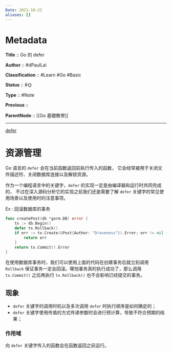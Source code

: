 ```yaml
---
Date: 2021-10-22
aliases: []
---
```


# Metadata

**Title** 	  :: Go 的 defer

**Author** :: #dPaulLai 

**Classification** :: #Learn #Go #Basic 

**Status**  :: #🌞 

**Type** 	:: #Note 

**Previous** :: 

**ParentNode** :: [[Go 基礎教學]]

---

[defer](https://draveness.me/golang/docs/part2-foundation/ch05-keyword/golang-defer/)

# 资源管理

Go 语言的 `defer` 会在当前函数返回前执行传入的函数，
它会经常被用于关闭文件描述符、关闭数据库连接以及解锁资源。

作为一个编程语言中的关键字，`defer` 的实现一定是由编译器和运行时共同完成的，
不过在深入源码分析它的实现之前我们还是需要了解 `defer` 关键字的常见使用场景以及使用时的注意事项。

Ex : 回滚数据库的事务

```go
func createPost(db *gorm.DB) error {
    tx := db.Begin()
    defer tx.Rollback()
    if err := tx.Create(&Post{Author: "Draveness"}).Error; err != nil {
        return err
    }
    return tx.Commit().Error
}
```

在使用数据库事务时，我们可以使用上面的代码在创建事务后就立刻调用 `Rollback` 保证事务一定会回滚。哪怕事务真的执行成功了，那么调用 `tx.Commit()` 之后再执行 `tx.Rollback()` 也不会影响已经提交的事务。

## 现象

- `defer` 关键字的调用时机以及多次调用 `defer` 时执行顺序是如何确定的；
- `defer` 关键字使用传值的方式传递参数时会进行预计算，导致不符合预期的结果；

### 作用域

向 `defer` 关键字传入的函数会在函数返回之前运行。

###
